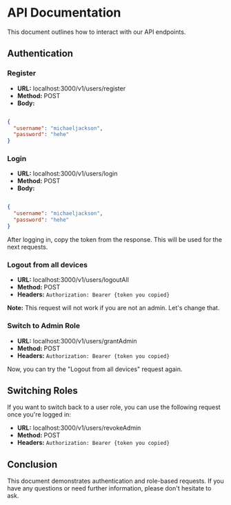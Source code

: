 # API Documentation

This document outlines how to interact with our API endpoints. 

## Authentication

### Register

- **URL:** localhost:3000/v1/users/register
- **Method:** POST
- **Body:**

```json

{
  "username": "michaeljackson",
  "password": "hehe"
}
```

### Login

- **URL:** localhost:3000/v1/users/login
- **Method:** POST
- **Body:**

```json

{
  "username": "michaeljackson",
  "password": "hehe"
}
```

After logging in, copy the token from the response. This will be used for the next requests.

### Logout from all devices

- **URL:** localhost:3000/v1/users/logoutAll
- **Method:** POST
- **Headers:** `Authorization: Bearer {token you copied}`

**Note:** This request will not work if you are not an admin. Let's change that.

### Switch to Admin Role

- **URL:** localhost:3000/v1/users/grantAdmin
- **Method:** POST
- **Headers:** `Authorization: Bearer {token you copied}`

Now, you can try the "Logout from all devices" request again.


## Switching Roles

If you want to switch back to a user role, you can use the following request once you're logged in:

- **URL:** localhost:3000/v1/users/revokeAdmin
- **Method:** POST
- **Headers:** `Authorization: Bearer {token you copied}`

## Conclusion

This document demonstrates authentication and role-based requests. If you have any questions or need further information, please don't hesitate to ask.